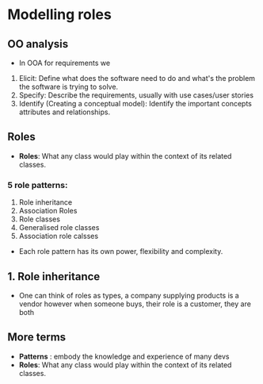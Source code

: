 # Modelling roles

## OO analysis 

- In OOA for requirements we
1. Elicit: Define what does the software need to do and what's the problem the software is trying to solve.
2. Specify: Describe the requirements, usually with use cases/user stories 
3. Identify (Creating a conceptual model): Identify the important concepts attributes and relationships. 

## Roles

- **Roles**: What any class would play within the context of its related classes.
### 5 role patterns:

1. Role inheritance
2. Association Roles
3. Role classes
4. Generalised role classes
5. Association role calsses
- Each role pattern has its own power, flexibility and complexity.

## 1. Role inheritance
- One can think of roles as types, a company supplying products is a vendor however when someone buys, their role is a customer, they are both
##
##
##
##
## More terms

- **Patterns** : embody the knowledge and experience of many devs
- **Roles**: What any class would play within the context of its related classes.